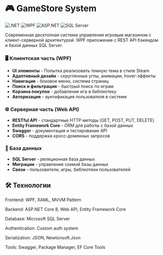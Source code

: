# 🎮 GameStore System

![.NET](https://img.shields.io/badge/.NET-8.0-512BD4?logo=dotnet)
![WPF](https://img.shields.io/badge/WPF-Windows_Desktop-0078D4?logo=windows)
![ASP.NET](https://img.shields.io/badge/ASP.NET_Core-Web_API-512BD4?logo=dotnet)
![SQL Server](https://img.shields.io/badge/Database-SQL_Server-CC2927?logo=microsoft-sql-server)

Современная десктопная система управления игровым магазином с клиент-серверной архитектурой. WPF приложение с REST API бэкендом и базой данных SQL Server.


### 🖥️ Клиентская часть (WPF)
- **UI элементы** - Попытка реализовать темную тема в стиле Steam
- **Адаптивный дизайн** - скругленные углы, анимации, hover-эффекты
- **Навигация** - боковое меню, система страниц
- **Поиск и фильтрация** - быстрый поиск по играм
- **Корзина покупок** - добавление игр в библиотеку
- **Авторизация** - аунтификация пользователя в системе

### 🌐 Серверная часть (Web API)
- **RESTful API** - стандартные HTTP методы (GET, POST, PUT, DELETE)
- **Entity Framework Core** - ORM для работы с базой данных
- **Swagger** - документация и тестирование API
- **CORS** - поддержка кросс-доменных запросов

### 💾 База данных
- **SQL Server** - реляционная база данных
- **Миграции** - управление схемой базы данных
- **Связи** - пользователи, игры, библиотеки пользователей

## 🛠️ Технологии
Frontend: WPF, XAML, MVVM Pattern

Backend: ASP.NET Core 8, Web API, Entity Framework Core

Database: Microsoft SQL Server

Authentication: Custom auth system

Serialization: JSON, Newtonsoft.Json

Tools: Swagger, Package Manager, EF Core Tools
